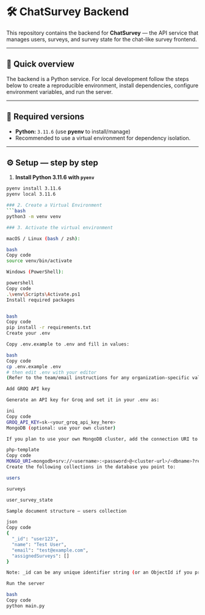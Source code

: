# 🛠️ ChatSurvey Backend

This repository contains the backend for **ChatSurvey** — the API service that manages users, surveys, and survey state for the chat-like survey frontend.

---

## 🧩 Quick overview

The backend is a Python service. For local development follow the steps below to create a reproducible environment, install dependencies, configure environment variables, and run the server.

---

## 🔢 Required versions

- **Python:** `3.11.6` (use **pyenv** to install/manage)
- Recommended to use a virtual environment for dependency isolation.

---

## ⚙️ Setup — step by step

1. **Install Python 3.11.6 with `pyenv`**
```bash
pyenv install 3.11.6
pyenv local 3.11.6

### 2. Create a Virtual Environment
```bash
python3 -m venv venv

### 3. Activate the virtual environment

macOS / Linux (bash / zsh):

bash
Copy code
source venv/bin/activate

Windows (PowerShell):

powershell
Copy code
.\venv\Scripts\Activate.ps1
Install required packages


bash
Copy code
pip install -r requirements.txt
Create your .env

Copy .env.example to .env and fill in values:

bash
Copy code
cp .env.example .env
# then edit .env with your editor
(Refer to the team/email instructions for any organization-specific values or secrets.)

Add GROQ API key

Generate an API key for Groq and set it in your .env as:

ini
Copy code
GROQ_API_KEY=sk-<your_groq_api_key_here>
MongoDB (optional: use your own cluster)

If you plan to use your own MongoDB cluster, add the connection URI to .env:

php-template
Copy code
MONGO_URI=mongodb+srv://<username>:<password>@<cluster-url>/<dbname>?retryWrites=true&w=majority
Create the following collections in the database you point to:

users

surveys

user_survey_state

Sample document structure — users collection

json
Copy code
{
  "_id": "user123",
  "name": "Test User",
  "email": "test@example.com",
  "assignedSurveys": []
}

Note: _id can be any unique identifier string (or an ObjectId if you prefer). The example shows a simple string id.

Run the server

bash
Copy code
python main.py